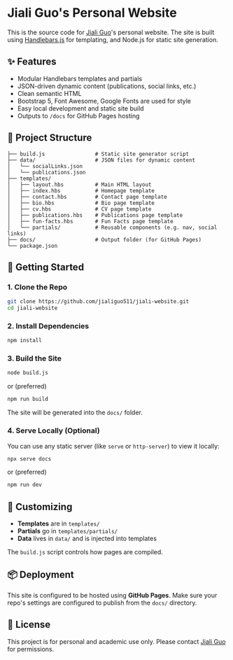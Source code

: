 # Jiali Guo's Personal Website

This is the source code for [Jiali Guo](https://www.linkedin.com/in/jialiguodaisy)'s personal website. The site is built using [Handlebars.js](https://handlebarsjs.com/) for templating, and Node.js for static site generation.

## ✨ Features

- Modular Handlebars templates and partials
- JSON-driven dynamic content (publications, social links, etc.)
- Clean semantic HTML
- Bootstrap 5, Font Awesome, Google Fonts are used for style
- Easy local development and static site build
- Outputs to `/docs` for GitHub Pages hosting

## 📁 Project Structure

```
├── build.js                # Static site generator script
├── data/                   # JSON files for dynamic content
│   └── socialLinks.json
│   └── publications.json
├── templates/
│   ├── layout.hbs          # Main HTML layout
│   ├── index.hbs           # Homepage template
│   ├── contact.hbs         # Contact page template
│   ├── bio.hbs             # Bio page template
│   ├── cv.hbs              # CV page template
│   ├── publications.hbs    # Publications page template
│   ├── fun-facts.hbs       # Fun Facts page template
│   └── partials/           # Reusable components (e.g. nav, social links)
├── docs/                   # Output folder (for GitHub Pages)
└── package.json
```

## 🚀 Getting Started

### 1. Clone the Repo

```bash
git clone https://github.com/jialiguo511/jiali-website.git
cd jiali-website
```

### 2. Install Dependencies

```bash
npm install
```

### 3. Build the Site

```bash
node build.js
```

or (preferred)

```bash
npm run build
```

The site will be generated into the `docs/` folder.

### 4. Serve Locally (Optional)

You can use any static server (like `serve` or `http-server`) to view it locally:

```bash
npx serve docs
```

or (preferred)

```bash
npm run dev
```

## 🧠 Customizing

- **Templates** are in `templates/`
- **Partials** go in `templates/partials/`
- **Data** lives in `data/` and is injected into templates

The `build.js` script controls how pages are compiled.

## 📦 Deployment

This site is configured to be hosted using **GitHub Pages**. Make sure your repo's settings are configured to publish from the `docs/` directory.

## 📝 License

This project is for personal and academic use only. Please contact [Jiali Guo](jialiguo.com/contact) for permissions.
